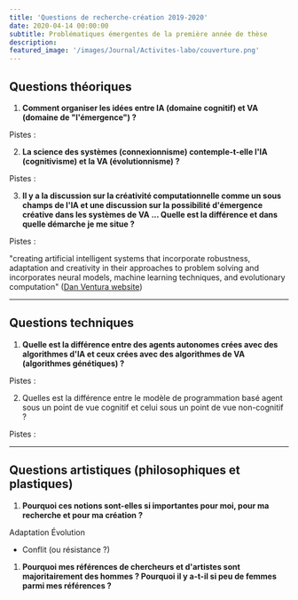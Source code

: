 ```yaml
---
title: 'Questions de recherche-création 2019-2020'
date: 2020-04-14 00:00:00
subtitle: Problématiques émergentes de la première année de thèse
description: 
featured_image: '/images/Journal/Activites-labo/couverture.png'
---
```


## Questions théoriques

1. **Comment organiser les idées entre IA (domaine cognitif) et VA (domaine de "l'émergence") ?** 
   
Pistes : 

2.  **La science des systèmes (connexionnisme) contemple-t-elle l'IA (cognitivisme) et la VA (évolutionnisme) ?**

Pistes : 

3. **Il y a la discussion sur la créativité computationnelle comme un sous champs de l'IA et une discussion sur la possibilité d'émergence créative dans les systèmes de VA ... Quelle est la différence et dans quelle démarche je me situe ?**

Pistes : 

"creating artificial intelligent systems that incorporate robustness, adaptation and creativity in their approaches to problem solving and incorporates neural models, machine learning techniques, and evolutionary computation" ([Dan Ventura website](http://axon.cs.byu.edu/Dan/))

---

## Questions techniques

1. **Quelle est la différence entre des agents autonomes crées avec des algorithmes d'IA et ceux crées avec des algorithmes de VA (algorithmes génétiques) ?**

Pistes : 

2. Quelles est la différence entre le modèle de programmation basé agent sous un point de vue cognitif et celui sous un point de vue non-cognitif ?

Pistes :

---

## Questions artistiques (philosophiques et plastiques)

1. **Pourquoi ces notions sont-elles si importantes pour moi, pour ma recherche et pour ma création ?**

Adaptation
Évolution
* Conflit (ou résistance ?)


1. **Pourquoi mes références de chercheurs et d'artistes sont majoritairement des hommes ? Pourquoi il y a-t-il si peu de femmes parmi mes références ?**
